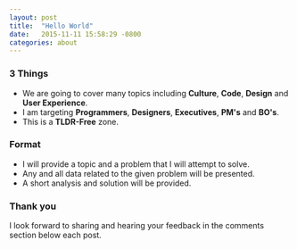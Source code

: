 ```yaml
---
layout: post
title:  "Hello World"
date:   2015-11-11 15:58:29 -0800
categories: about
---
```


### 3 Things

  - We are going to cover many topics including **Culture**, **Code**, **Design** and **User Experience**.
  - I am targeting **Programmers**, **Designers**, **Executives**, **PM's** and **BO's**.
  - This is a **TLDR-Free** zone.

### Format

  - I will provide a topic and a problem that I will attempt to solve.
  - Any and all data related to the given problem will be presented.
  - A short analysis and solution will be provided.

### Thank you

I look forward to sharing and hearing your feedback in the comments section below each post.